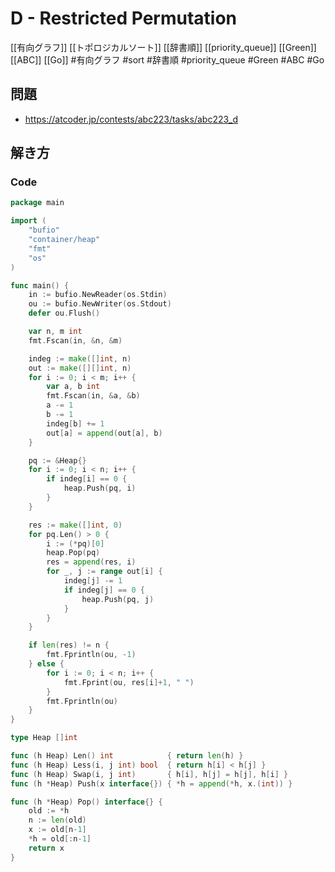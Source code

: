 # D - Restricted Permutation
[[有向グラフ]] [[トポロジカルソート]] [[辞書順]] [[priority_queue]] [[Green]] [[ABC]] [[Go]]
#有向グラフ #sort #辞書順 #priority_queue #Green #ABC #Go 

## 問題
- https://atcoder.jp/contests/abc223/tasks/abc223_d

## 解き方
### Code
```go
package main

import (
	"bufio"
	"container/heap"
	"fmt"
	"os"
)

func main() {
	in := bufio.NewReader(os.Stdin)
	ou := bufio.NewWriter(os.Stdout)
	defer ou.Flush()

	var n, m int
	fmt.Fscan(in, &n, &m)

	indeg := make([]int, n)
	out := make([][]int, n)
	for i := 0; i < m; i++ {
		var a, b int
		fmt.Fscan(in, &a, &b)
		a -= 1
		b -= 1
		indeg[b] += 1
		out[a] = append(out[a], b)
	}

	pq := &Heap{}
	for i := 0; i < n; i++ {
		if indeg[i] == 0 {
			heap.Push(pq, i)
		}
	}

	res := make([]int, 0)
	for pq.Len() > 0 {
		i := (*pq)[0]
		heap.Pop(pq)
		res = append(res, i)
		for _, j := range out[i] {
			indeg[j] -= 1
			if indeg[j] == 0 {
				heap.Push(pq, j)
			}
		}
	}

	if len(res) != n {
		fmt.Fprintln(ou, -1)
	} else {
		for i := 0; i < n; i++ {
			fmt.Fprint(ou, res[i]+1, " ")
		}
		fmt.Fprintln(ou)
	}
}

type Heap []int

func (h Heap) Len() int            { return len(h) }
func (h Heap) Less(i, j int) bool  { return h[i] < h[j] }
func (h Heap) Swap(i, j int)       { h[i], h[j] = h[j], h[i] }
func (h *Heap) Push(x interface{}) { *h = append(*h, x.(int)) }

func (h *Heap) Pop() interface{} {
	old := *h
	n := len(old)
	x := old[n-1]
	*h = old[:n-1]
	return x
}
```